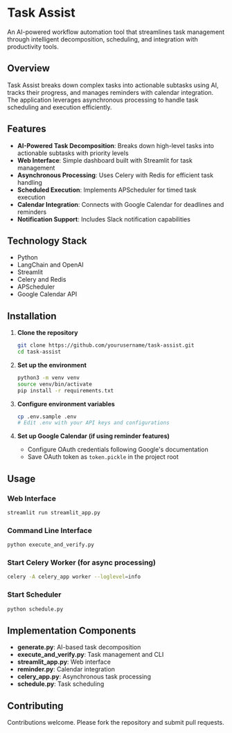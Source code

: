 # Task Assist

An AI-powered workflow automation tool that streamlines task management through intelligent decomposition, scheduling, and integration with productivity tools.

## Overview

Task Assist breaks down complex tasks into actionable subtasks using AI, tracks their progress, and manages reminders with calendar integration. The application leverages asynchronous processing to handle task scheduling and execution efficiently.

## Features

- **AI-Powered Task Decomposition**: Breaks down high-level tasks into actionable subtasks with priority levels
- **Web Interface**: Simple dashboard built with Streamlit for task management
- **Asynchronous Processing**: Uses Celery with Redis for efficient task handling
- **Scheduled Execution**: Implements APScheduler for timed task execution
- **Calendar Integration**: Connects with Google Calendar for deadlines and reminders
- **Notification Support**: Includes Slack notification capabilities

## Technology Stack

- Python
- LangChain and OpenAI
- Streamlit
- Celery and Redis
- APScheduler
- Google Calendar API

## Installation

1. **Clone the repository**
   ```bash
   git clone https://github.com/yourusername/task-assist.git
   cd task-assist
   ```

2. **Set up the environment**
   ```bash
   python3 -m venv venv
   source venv/bin/activate
   pip install -r requirements.txt
   ```

3. **Configure environment variables**
   ```bash
   cp .env.sample .env
   # Edit .env with your API keys and configurations
   ```

4. **Set up Google Calendar (if using reminder features)**
   - Configure OAuth credentials following Google's documentation
   - Save OAuth token as `token.pickle` in the project root

## Usage

### Web Interface
```bash
streamlit run streamlit_app.py
```

### Command Line Interface
```bash
python execute_and_verify.py
```

### Start Celery Worker (for async processing)
```bash
celery -A celery_app worker --loglevel=info
```

### Start Scheduler
```bash
python schedule.py
```

## Implementation Components

- **generate.py**: AI-based task decomposition
- **execute_and_verify.py**: Task management and CLI
- **streamlit_app.py**: Web interface
- **reminder.py**: Calendar integration
- **celery_app.py**: Asynchronous task processing
- **schedule.py**: Task scheduling

## Contributing

Contributions welcome. Please fork the repository and submit pull requests.